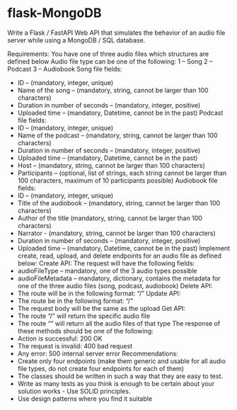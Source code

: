# flask-MongoDB
Write a Flask / FastAPI Web API that simulates the behavior of an audio file server while using a MongoDB / SQL database.

Requirements: You have one of three audio files which structures are defined below
Audio file type can be one of the following:
1 – Song
2 – Podcast
3 – Audiobook
Song file fields:
- ID – (mandatory, integer, unique)
- Name of the song – (mandatory, string, cannot be larger than 100 characters)
- Duration in number of seconds – (mandatory, integer, positive)
- Uploaded time – (mandatory, Datetime, cannot be in the past)
Podcast file fields:
- ID – (mandatory, integer, unique)
- Name of the podcast – (mandatory, string, cannot be larger than 100 characters)
- Duration in number of seconds – (mandatory, integer, positive)
- Uploaded time – (mandatory, Datetime, cannot be in the past)
- Host – (mandatory, string, cannot be larger than 100 characters)
- Participants – (optional, list of strings, each string cannot be larger than 100 characters, maximum of 10 participants possible)
Audiobook file fields:
- ID – (mandatory, integer, unique)
- Title of the audiobook – (mandatory, string, cannot be larger than 100 characters)
- Author of the title (mandatory, string, cannot be larger than 100 characters)
- Narrator - (mandatory, string, cannot be larger than 100 characters)
- Duration in number of seconds – (mandatory, integer, positive)
- Uploaded time – (mandatory, Datetime, cannot be in the past)
Implement create, read, upload, and delete endpoints for an audio file as defined below:
Create API:
The request will have the following fields:
- audioFileType – mandatory, one of the 3 audio types possible
- audioFileMetadata – mandatory, dictionary, contains the metadata for one of the three audio files (song, podcast, audiobook)
Delete API:
- The route will be in the following format: “<audioFileType>/<audioFileID>”
Update API:
- The route be in the following format: “<audioFileType>/<audioFileID>”
- The request body will be the same as the upload
Get API:
- The route “<audioFileType>/<audioFileID>” will return the specific audio file
- The route “<audioFileType>” will return all the audio files of that type
The response of these methods should be one of the following:
- Action is successful: 200 OK
- The request is invalid: 400 bad request
- Any error: 500 internal server error
Recommendations:
- Create only four endpoints (make them generic and usable for all audio file types, do not create four endpoints for each of them)
- The classes should be written in such a way that they are easy to test.
- Write as many tests as you think is enough to be certain about your solution works - Use SOLID principles.
- Use design patterns where you find it suitable
